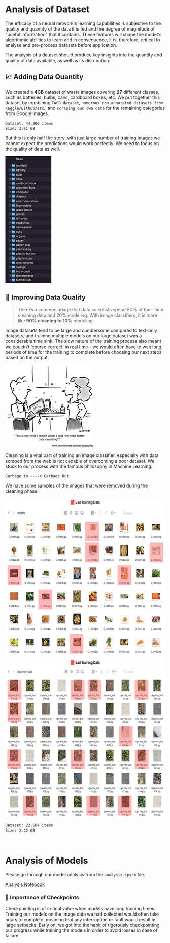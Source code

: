 
# Analysis of Dataset

The efficacy of a neural network's learning capabilities is subjective to the quality and quantity of the data it is fed and the degree of magnitude of "useful information" that it contains. These features will shape the model's algorithmic abilities to learn and in consequence, it is, therefore, critical to analyse and pre-process datasets before application. 

The analysis of a dataset should produce key insights into the quantity and quality of data available, as well as its distribution.


## 📈 Adding Data Quantity

We created a **4GB** dataset of waste images covering **27** different classes, such as batteries, bulbs, cans, cardboard boxes, etc. We put together this dataset by combining `TACO dataset`, `numerous non-annotated datasets from Kaggle/Github/etc`., and `scraping our own data` for the remaining categories from Google images.

``` 
Dataset: 44,200 items
Size: 3.91 GB
```

But this is only half the story, with just large number of training images we cannot expect the predictions would work perfectly. We need to focus on the quality of data as well.

<img src="1.png" alt="Data Classes" style="height: 400px;"/>


## 🧹 Improving Data Quality
  
>   There’s a common adage that data scientists spend 80% of their time cleaning data and 20% modeling. With image classifiers, it is more like **90% cleaning to 10%** modeling. 

Image datasets tend to be large and cumbersome compared to text-only datasets, and training multiple models on our large dataset was a considerable time sink. The slow nature of the training process also meant we couldn’t ‘course correct’ in real time - we would often have to wait long periods of time for the training to complete before choosing our next steps based on the output.

<img src="2.png" alt="Data Cleaning" style="height: 260px;align:center;"/>

Cleaning is a vital part of training an image classifier, especially with data scraped from the web is not capable of overcoming a poor dataset. We stuck to our process with the famous philosophy in Machine Learning:

```
Garbage in ----> Garbage Out
```

We have some samples of the images that were removed during the cleaning phase:

<img src="3.png" alt="Data Cleaning Ex1" style="height: 500px;"/>

<img src="4.png" alt="Data Cleaning Ex2" style="height: 500px;"/>

``` 
Dataset: 22,504 items
Size: 2.42 GB
```

<br>

# Analysis of Models

Please go through our model analysis from the `analysis.ipynb` file.

[Analysis Notebook](analysis.ipynb)


### 🏁 Importance of Checkpoints

Checkpointing is of critical value when models have long training times. Training our models on the image data we had collected would often take hours to complete, meaning that any interruption or fault would result in large setbacks. Early on, we got into the habit of rigorously checkpointing our progress while training the models in order to avoid losses in case of failure.
